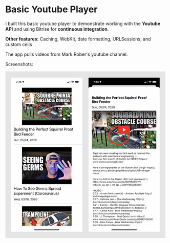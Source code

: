 # Basic Youtube Player

I built this basic youtube player to demonstrate working with the **Youtube API** and using Bitrise for **continuous integration**.

**Other features:**
Caching, WebKit, date formatting, URLSessions, and custom cells

The app pulls videos from Mark Rober's youtube channel. 

Screenshots:

<img src="Screenshots/Screenshots.png" width="500">

